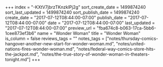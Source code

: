 +++
index = "-KXtV7jbrzTKnzklPj2g"
sort_create_date = 1499874240
sort_last_updated = 1499874240
sort_publish_date = 1499874240
create_date = "2017-07-12T08:44:00-07:00"
publish_date = "2017-07-12T08:44:00-07:00"
date = "2017-07-12T08:44:00-07:00"
last_updated = "2017-07-12T08:44:00-07:00"
preview_url = "fba674c8-b063-17ca-5bb6-1cee873ef3b6"
name = "Wonder Woman"
title = "Wonder Woman"
is_column = false
reviews_tags = ""
notes_tags = ["notes/thursday-comics-hangover-another-new-start-for-wonder-woman.md", "notes/united-nations-fires-wonder-woman.md", "notes/federal-way-comics-store-hits-the-jackpot.md", "notes/the-true-story-of-wonder-woman-in-theaters-tonight.md"]
+++

